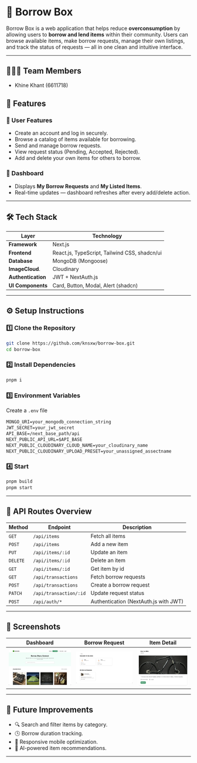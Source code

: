# 🧺 Borrow Box

Borrow Box is a web application that helps reduce **overconsumption** by allowing users to **borrow and lend items** within their community.
Users can browse available items, make borrow requests, manage their own listings, and track the status of requests — all in one clean and intuitive interface.

---

## 🧑🏼‍💻 Team Members

- Khine Khant (6611718)

## 🚀 Features

### 👥 User Features

- Create an account and log in securely.
- Browse a catalog of items available for borrowing.
- Send and manage borrow requests.
- View request status (Pending, Accepted, Rejected).
- Add and delete your own items for others to borrow.

### 🧩 Dashboard

- Displays **My Borrow Requests** and **My Listed Items**.
- Real-time updates — dashboard refreshes after every add/delete action.

---

## 🛠️ Tech Stack

| Layer              | Technology                                    |
| ------------------ | --------------------------------------------- |
| **Framework**      | Next.js                                       |
| **Frontend**       | React.js, TypeScript, Tailwind CSS, shadcn/ui |
| **Database**       | MongoDB (Mongoose)                            |
| **ImageCloud**.    | Cloudinary                                    |
| **Authentication** | JWT + NextAuth.js                             |
| **UI Components**  | Card, Button, Modal, Alert (shadcn)           |

---

## ⚙️ Setup Instructions

### 1️⃣ Clone the Repository

```bash
git clone https://github.com/knsxw/borrow-box.git
cd borrow-box
```

### 2️⃣ Install Dependencies

```bash
pnpm i
```

### 3️⃣ Environment Variables

Create a `.env` file

```
MONGO_URI=your_mongodb_connection_string
JWT_SECRET=your_jwt_secret
API_BASE=/next_base_path/api
NEXT_PUBLIC_API_URL=$API_BASE
NEXT_PUBLIC_CLOUDINARY_CLOUD_NAME=your_cloudinary_name
NEXT_PUBLIC_CLOUDINARY_UPLOAD_PRESET=your_unassigned_assectname
```

### 4️⃣ Start

```bash
pnpm build
pnpm start
```

---

## 🧪 API Routes Overview

| Method   | Endpoint               | Description                           |
| -------- | ---------------------- | ------------------------------------- |
| `GET`    | `/api/items`           | Fetch all items                       |
| `POST`   | `/api/items`           | Add a new item                        |
| `PUT`    | `/api/items/:id`       | Update an item                        |
| `DELETE` | `/api/items/:id`       | Delete an item                        |
| `GET`    | `/api/items/:id`       | Get item by id                        |
| `GET`    | `/api/transactions`    | Fetch borrow requests                 |
| `POST`   | `/api/transactions`    | Create a borrow request               |
| `PATCH`  | `/api/transaction/:id` | Update request status                 |
| `POST`   | `/api/auth/*`          | Authentication (NextAuth.js with JWT) |

---

## 📸 Screenshots

| Dashboard                          | Borrow Request                 | Item Detail              |
| ---------------------------------- | ------------------------------ | ------------------------ |
| ![Dashboard](assets/dashboard.png) | ![Request](assets/request.png) | ![Item](assets/item.png) |

---

## 🌱 Future Improvements

- 🔍 Search and filter items by category.
- 🕓 Borrow duration tracking.
- 📱 Responsive mobile optimization.
- 🧠 AI-powered item recommendations.

---
